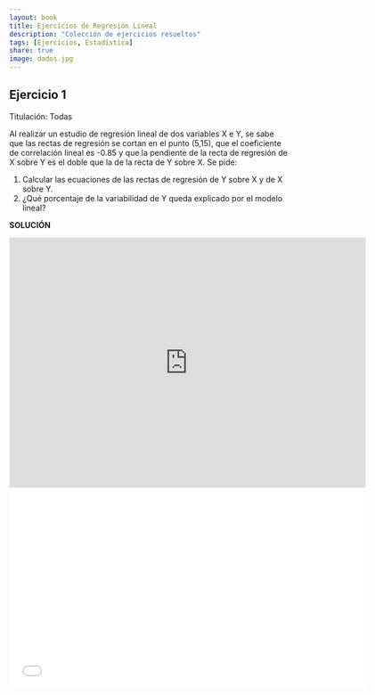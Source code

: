 ```yaml
---
layout: book
title: Ejercicios de Regresión Lineal
description: "Colección de ejercicios resueltos"
tags: [Ejercicios, Estadística]
share: true
image: dados.jpg
---
```


## Ejercicio 1
Titulación: Todas

Al realizar un estudio de regresión lineal de dos variables X e Y, se sabe que
las rectas de regresión se cortan en el punto (5,15), que el coeficiente de
correlación lineal es -0.85 y que la pendiente de la recta de regresión de X
sobre Y es el doble que la de la recta de Y sobre X. Se pide:

1. Calcular las ecuaciones de las rectas de regresión de Y sobre X y de X sobre Y.
2. ¿Qué porcentaje de la variabilidad de Y queda explicado por el modelo lineal?

**SOLUCIÓN**

<iframe src="http://www.slideshare.net/slideshow/embed_code/35214709" width="640" height="449" frameborder="0" marginwidth="0" marginheight="0" scrolling="no"></iframe>

<iframe src="//www.youtube.com/embed/XKrRifxAfDg" width="640" height="360" frameborder="0"> </iframe>
